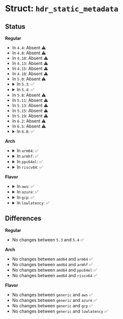 # Struct: <code>hdr_static_metadata</code>

## Status
<b>Regular</b>
<ul>
<li>
In <code>4.4</code>: Absent ⚠️
</li>
<li>
In <code>4.8</code>: Absent ⚠️
</li>
<li>
In <code>4.10</code>: Absent ⚠️
</li>
<li>
In <code>4.13</code>: Absent ⚠️
</li>
<li>
In <code>4.15</code>: Absent ⚠️
</li>
<li>
In <code>4.18</code>: Absent ⚠️
</li>
<li>
In <code>5.0</code>: Absent ⚠️
</li>
<li>
<details>
<summary>In <code>5.3</code>: ✅</summary>

```c
struct hdr_static_metadata {
    __u8 eotf;
    __u8 metadata_type;
    __u16 max_cll;
    __u16 max_fall;
    __u16 min_cll;
};
```
</details>
</li>
<li>
<details>
<summary>In <code>5.4</code>: ✅</summary>

```c
struct hdr_static_metadata {
    __u8 eotf;
    __u8 metadata_type;
    __u16 max_cll;
    __u16 max_fall;
    __u16 min_cll;
};
```
</details>
</li>
<li>
In <code>5.8</code>: Absent ⚠️
</li>
<li>
In <code>5.11</code>: Absent ⚠️
</li>
<li>
In <code>5.13</code>: Absent ⚠️
</li>
<li>
In <code>5.15</code>: Absent ⚠️
</li>
<li>
In <code>5.19</code>: Absent ⚠️
</li>
<li>
In <code>6.2</code>: Absent ⚠️
</li>
<li>
In <code>6.5</code>: Absent ⚠️
</li>
<li>
<details>
<summary>In <code>6.8</code>: ✅</summary>

```c
struct hdr_static_metadata {
    __u8 eotf;
    __u8 metadata_type;
    __u16 max_cll;
    __u16 max_fall;
    __u16 min_cll;
};
```
</details>
</li>
</ul>
<b>Arch</b>
<ul>
<li>
<details>
<summary>In <code>arm64</code>: ✅</summary>

```c
struct hdr_static_metadata {
    __u8 eotf;
    __u8 metadata_type;
    __u16 max_cll;
    __u16 max_fall;
    __u16 min_cll;
};
```
</details>
</li>
<li>
<details>
<summary>In <code>armhf</code>: ✅</summary>

```c
struct hdr_static_metadata {
    __u8 eotf;
    __u8 metadata_type;
    __u16 max_cll;
    __u16 max_fall;
    __u16 min_cll;
};
```
</details>
</li>
<li>
<details>
<summary>In <code>ppc64el</code>: ✅</summary>

```c
struct hdr_static_metadata {
    __u8 eotf;
    __u8 metadata_type;
    __u16 max_cll;
    __u16 max_fall;
    __u16 min_cll;
};
```
</details>
</li>
<li>
<details>
<summary>In <code>riscv64</code>: ✅</summary>

```c
struct hdr_static_metadata {
    __u8 eotf;
    __u8 metadata_type;
    __u16 max_cll;
    __u16 max_fall;
    __u16 min_cll;
};
```
</details>
</li>
</ul>
<b>Flavor</b>
<ul>
<li>
<details>
<summary>In <code>aws</code>: ✅</summary>

```c
struct hdr_static_metadata {
    __u8 eotf;
    __u8 metadata_type;
    __u16 max_cll;
    __u16 max_fall;
    __u16 min_cll;
};
```
</details>
</li>
<li>
<details>
<summary>In <code>azure</code>: ✅</summary>

```c
struct hdr_static_metadata {
    __u8 eotf;
    __u8 metadata_type;
    __u16 max_cll;
    __u16 max_fall;
    __u16 min_cll;
};
```
</details>
</li>
<li>
<details>
<summary>In <code>gcp</code>: ✅</summary>

```c
struct hdr_static_metadata {
    __u8 eotf;
    __u8 metadata_type;
    __u16 max_cll;
    __u16 max_fall;
    __u16 min_cll;
};
```
</details>
</li>
<li>
<details>
<summary>In <code>lowlatency</code>: ✅</summary>

```c
struct hdr_static_metadata {
    __u8 eotf;
    __u8 metadata_type;
    __u16 max_cll;
    __u16 max_fall;
    __u16 min_cll;
};
```
</details>
</li>
</ul>

## Differences
<b>Regular</b>
<ul>
<li>
No changes between <code>5.3</code> and <code>5.4</code> ✅
</li>
</ul>
<b>Arch</b>
<ul>
<li>
No changes between <code>amd64</code> and <code>arm64</code> ✅
</li>
<li>
No changes between <code>amd64</code> and <code>armhf</code> ✅
</li>
<li>
No changes between <code>amd64</code> and <code>ppc64el</code> ✅
</li>
<li>
No changes between <code>amd64</code> and <code>riscv64</code> ✅
</li>
</ul>
<b>Flavor</b>
<ul>
<li>
No changes between <code>generic</code> and <code>aws</code> ✅
</li>
<li>
No changes between <code>generic</code> and <code>azure</code> ✅
</li>
<li>
No changes between <code>generic</code> and <code>gcp</code> ✅
</li>
<li>
No changes between <code>generic</code> and <code>lowlatency</code> ✅
</li>
</ul>
